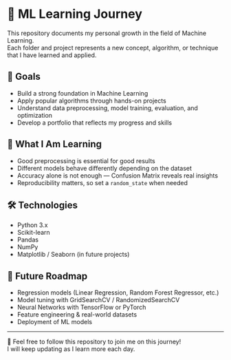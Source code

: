 # 🚀 ML Learning Journey

This repository documents my personal growth in the field of Machine Learning.  
Each folder and project represents a new concept, algorithm, or technique that I have learned and applied.

## 🎯 Goals

- Build a strong foundation in Machine Learning
- Apply popular algorithms through hands-on projects
- Understand data preprocessing, model training, evaluation, and optimization
- Develop a portfolio that reflects my progress and skills

## 🧠 What I Am Learning

- Good preprocessing is essential for good results
- Different models behave differently depending on the dataset
- Accuracy alone is not enough — Confusion Matrix reveals real insights
- Reproducibility matters, so set a `random_state` when needed

## 🛠️ Technologies

- Python 3.x  
- Scikit-learn  
- Pandas  
- NumPy  
- Matplotlib / Seaborn (in future projects)  

## 📌 Future Roadmap

- Regression models (Linear Regression, Random Forest Regressor, etc.)
- Model tuning with GridSearchCV / RandomizedSearchCV
- Neural Networks with TensorFlow or PyTorch
- Feature engineering & real-world datasets
- Deployment of ML models

---

📢 Feel free to follow this repository to join me on this journey!  
I will keep updating as I learn more each day.  
